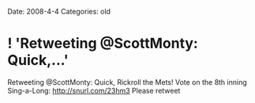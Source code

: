 Date: 2008-4-4
Categories: old

# ! 'Retweeting @ScottMonty: Quick,...'

Retweeting @ScottMonty: Quick, Rickroll the Mets! Vote on the 8th inning Sing-a-Long: http://snurl.com/23hm3 Please retweet
